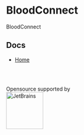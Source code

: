 # BloodConnect
BloodConnect

## Docs
- [Home](https://craftsmenltd.github.io/BloodConnect)

<br>
<br>

Opensource supported by    
<a href="https://jb.gg/OpenSourceSupport">
<img src="https://resources.jetbrains.com/storage/products/company/brand/logos/jb_beam.svg" alt="JetBrains" width="100"/>
</a>